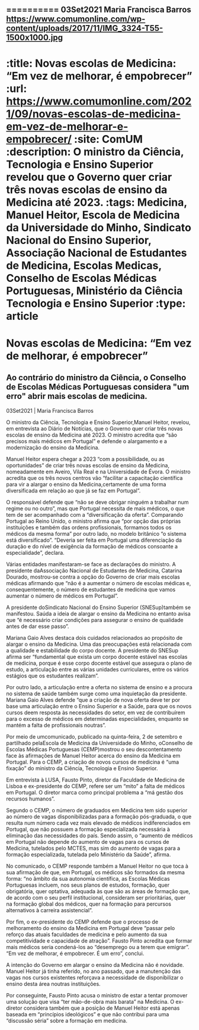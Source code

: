 
==========
03Set2021
Maria Francisca Barros
https://www.comumonline.com/wp-content/uploads/2017/11/IMG_3324-T55-1500x1000.jpg
---
:title: Novas escolas de Medicina: “Em vez de melhorar, é empobrecer”
:url: https://www.comumonline.com/2021/09/novas-escolas-de-medicina-em-vez-de-melhorar-e-empobrecer/
:site: ComUM
:description: O ministro da Ciência, Tecnologia e Ensino Superior revelou que o Governo quer criar três novas escolas de ensino da Medicina até 2023.
:tags: Medicina, Manuel Heitor, Escola de Medicina da Universidade do Minho, Sindicato Nacional do Ensino Superior, Associação Nacional de Estudantes de Medicina, Escolas Medicas, Conselho de Escolas Médicas Portuguesas, Ministério da Ciência Tecnologia e Ensino Superior
:type: article
==========


# **Novas escolas de Medicina: “Em vez de melhorar, é empobrecer”**

## Ao contrário do ministro da Ciência, o Conselho de Escolas Médicas Portuguesas considera "um erro" abrir mais escolas de medicina.

03Set2021 | Maria Francisca Barros

O ministro da Ciência, Tecnologia e Ensino Superior,Manuel Heitor, revelou, em entrevista ao Diário de Notícias, que o Governo quer criar três novas escolas de ensino da Medicina até 2023. O ministro acredita que “são precisos mais médicos em Portugal” e defende o alargamento e a modernização do ensino da Medicina.

Manuel Heitor espera chegar a 2023 “com a possibilidade, ou as oportunidades” de criar três novas escolas de ensino da Medicina, nomeadamente em Aveiro, Vila Real e na Universidade de Évora. O ministro acredita que os três novos centros vão “facilitar a capacitação científica para vir a alargar o ensino da Medicina,certamente de uma forma diversificada em relação ao que já se faz em Portugal”.

O responsável defende que “não se deve obrigar ninguém a trabalhar num regime ou no outro”, mas que Portugal necessita de mais médicos, o que tem de ser acompanhado com a “diversificação da oferta”. Comparando Portugal ao Reino Unido, o ministro afirma que “por opção das próprias instituições e também das ordens profissionais, formamos todos os médicos da mesma forma” por outro lado, no modelo britânico “o sistema está diversificado”. “Deveria ser feita em Portugal uma diferenciação da duração e do nível de exigência da formação de médicos consoante a especialidade”, declara.

Várias entidades manifestaram-se face as declarações do ministro. A presidente daAssociação Nacional de Estudantes de Medicina, Catarina Dourado, mostrou-se contra a opção do Governo de criar mais escolas médicas afirmando que “não é a aumentar o número de escolas médicas e, consequentemente, o número de estudantes de medicina que vamos aumentar o número de médicos em Portugal”.

A presidente doSindicato Nacional do Ensino Superior (SNESup)também se manifestou. Saúda a ideia de alargar o ensino da Medicina no entanto avisa que “é necessário criar condições para assegurar o ensino de qualidade antes de dar esse passo”.

Mariana Gaio Alves destaca dois cuidados relacionados ao propósito de alargar o ensino da Medicina. Uma das preocupações está relacionada com a qualidade e estabilidade do corpo docente. A presidente do SNESup afirma ser “fundamental que exista um corpo docente estável nas escolas de medicina, porque é esse corpo docente estável que assegura o plano de estudo, a articulação entre as várias unidades curriculares, entre os vários estágios que os estudantes realizam”.

Por outro lado, a articulação entre a oferta no sistema de ensino e a procura no sistema de saúde também surge como uma inquietação da presidente. Mariana Gaio Alves defende “que a criação de nova oferta deve ter por base uma articulação entre o Ensino Superior e a Saúde, para que os novos cursos deem resposta às necessidades do setor, em vez de contribuírem para o excesso de médicos em determinadas especialidades, enquanto se mantém a falta de profissionais noutras”.

Por meio de umcomunicado, publicado na quinta-feira, 2 de setembro e partilhado pelaEscola de Medicina da Universidade do Minho, oConselho de Escolas Médicas Portuguesas (CEMP)mostrou o seu descontentamento face às afirmações de Manuel Heitor acerca do ensino da Medicina em Portugal. Para o CEMP, a criação de novos cursos de medicina é “uma fixação” do ministro da Ciência, Tecnologia e Ensino Superior.

Em entrevista à LUSA, Fausto Pinto, diretor da Faculdade de Medicina de Lisboa e ex-presidente do CEMP, refere ser um “mito” a falta de médicos em Portugal. O diretor marca como principal problema a “má gestão dos recursos humanos”.

Segundo o CEMP, o número de graduados em Medicina tem sido superior ao número de vagas disponibilizadas para a formação pós-graduada, o que resulta num número cada vez mais elevado de médicos indiferenciados em Portugal, que não possuem a formação especializada necessária à eliminação das necessidades do país. Sendo assim, o “aumento de médicos em Portugal não depende do aumento de vagas para os cursos de Medicina, tutelados pelo MCTES, mas sim do aumento de vagas para a formação especializada, tutelada pelo Ministério da Saúde”, afirma.

No comunicado, o CEMP responde também a Manuel Heitor no que toca à sua afirmação de que, em Portugal, os médicos são formados da mesma forma: “no âmbito da sua autonomia científica, as Escolas Médicas Portuguesas incluem, nos seus planos de estudos, formação, quer obrigatória, quer optativa, adequada às que são as áreas de formação que, de acordo com o seu perfil institucional, consideram ser prioritárias, quer na formação global dos médicos, quer na formação para percursos alternativos à carreira assistencial”.

Por fim, o ex-presidente do CEMP defende que o processo de melhoramento do ensino da Medicina em Portugal deve “passar pelo reforço das atuais faculdades de medicina e pelo aumento da sua competitividade e capacidade de atração”. Fausto Pinto acredita que formar mais médicos seria condená-los ao “desemprego ou a terem que emigrar”. “Em vez de melhorar, é empobrecer. É um erro”, conclui.

A intenção do Governo em alargar o ensino da Medicina não é novidade. Manuel Heitor já tinha referido, no ano passado, que a manutenção das vagas nos cursos existentes reforçava a necessidade de disponibilizar o ensino desta área noutras instituições.

Por conseguinte, Fausto Pinto acusa o ministro de estar a tentar promover uma solução que visa “ter mão-de-obra mais barata” na Medicina. O ex-diretor considera também que a posição de Manuel Heitor está apenas baseada em “princípios ideológicos” e que não contribui para uma “discussão séria” sobre a formação em medicina.

